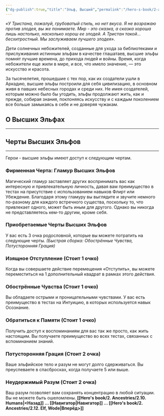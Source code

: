```yaml
---
{"dg-publish":true,"title":"Эльф, Высший","permalink":"/hero-s-book/2-ancestries/2-11-elf-high/","dgPassFrontmatter":true}
---
```


*«У Тристана, пожалуй, грубоватый стиль, но нет вкуса. Я не возражаю против злодея, вы же понимаете. Мир - это сказка, а сказка хороша лишь настолько, насколько хорош ее злодей. А Тристан такой... бесхитростный. Мы заслуживаем лучшего злодея».*

Дети солнечных небожителей, созданные для ухода за библиотеками и прислуживания истинным эльфам в качестве глашатаев, высшие эльфы помнят лучшие времена, до прихода людей и войны. Время, когда небожители еще жили в мире, и все, что имело значение, — это искусство и красота.

За тысячелетия, прошедшие с тех пор, как их создатели ушли в Аркадию, высшие эльфы построили для себя цивилизацию, в основном живя в павших небесных городах и среди них. Не имея создателей, которым можно было бы угодить, эльфы продолжают жить, как и прежде, собирая знания, поклоняясь искусству и с каждым поколением все больше замыкаясь в себе и не доверяя чужакам.
## О Высших Эльфах
---


## Черты Высших Эльфов
---
Герои - высшие эльфы имеют доступ к следующим чертам.
### Фирменная Черта: Гламур Высших Эльфов
Магический гламур заставляет других воспринимать вас как интересную и привлекательную личность, давая вам преимущество в тестах на присутствие с использованием навыков Флирт или Убеждение. Благодаря этому гламуру вы выглядите и звучите немного по-разному для каждого встречного существа, поскольку то, что привлекает одного, может быть иным для другого. Однако вы никогда не представляетесь кем-то другим, кроме себя.
### Приобретаемые Черты Высших Эльфов
У вас есть 3 очка родословной, которые вы можете потратить на следующие черты.
*(Быстрая сборка: Обострённые Чувства, Потусторонняя Грация)*
### **Изящное Отступление (Стоит 1 очко)**
Когда вы совершаете действие перемещения «Отступить», вы можете переместиться на 1 дополнительный квадрат в рамках этого действия.
### **Обострённые Чувства (Стоит 1 очко)**
Вы обладаете острыми и проницательными чувствами. У вас есть преимущество в тестах на Интуицию, в которых используется навык Осознание.
### **Обратиться к Памяти (Стоит 1 очко)**
Получить доступ к воспоминаниям для вас так же просто, как жить настоящим. Вы получаете преимущество во всех тестах, связанных с вспоминанием знаний.
### **Потусторонняя Грация (Стоит 2 очка)**
Ваше эльфийское тело и разум не могут долго сдерживаться. Вы преуспеваете в спасбросках, когда получаете 5 или выше.
### **Неудержимый Разум (Стоит 2 очка)**
Ваш разум позволяет вам сохранять концентрацию в любой ситуации. Вы не можете быть ошеломлены.
**[[Hero's book/2. Ancestries/2.10. Humans\|<Назад]] ... [[Навигатор\|Навигатор]] ... [[Hero's book/2. Ancestries/2.12. Elf, Wode\|Вперёд>]]**